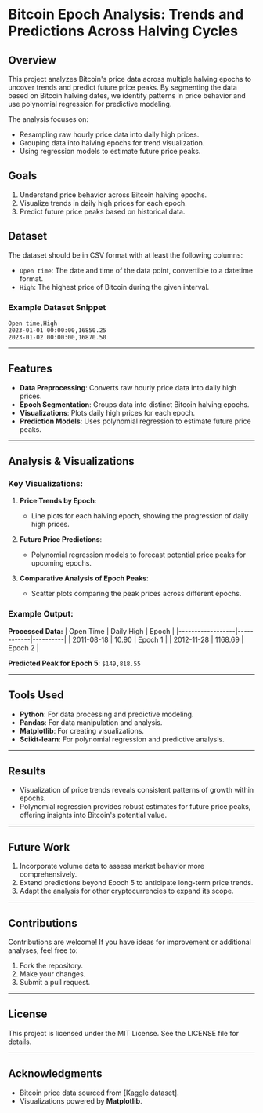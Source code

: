 # Bitcoin Epoch Analysis: Trends and Predictions Across Halving Cycles

## Overview
This project analyzes Bitcoin's price data across multiple halving epochs to uncover trends and predict future price peaks. By segmenting the data based on Bitcoin halving dates, we identify patterns in price behavior and use polynomial regression for predictive modeling.

The analysis focuses on:
- Resampling raw hourly price data into daily high prices.
- Grouping data into halving epochs for trend visualization.
- Using regression models to estimate future price peaks.

## Goals
1. Understand price behavior across Bitcoin halving epochs.
2. Visualize trends in daily high prices for each epoch.
3. Predict future price peaks based on historical data.

## Dataset
The dataset should be in CSV format with at least the following columns:
- `Open time`: The date and time of the data point, convertible to a datetime format.
- `High`: The highest price of Bitcoin during the given interval.

### Example Dataset Snippet
```csv
Open time,High
2023-01-01 00:00:00,16850.25
2023-01-02 00:00:00,16870.50
```

---

## Features
- **Data Preprocessing**: Converts raw hourly price data into daily high prices.
- **Epoch Segmentation**: Groups data into distinct Bitcoin halving epochs.
- **Visualizations**: Plots daily high prices for each epoch.
- **Prediction Models**: Uses polynomial regression to estimate future price peaks.

---

## Analysis & Visualizations
### Key Visualizations:
1. **Price Trends by Epoch**:
   - Line plots for each halving epoch, showing the progression of daily high prices.
   
2. **Future Price Predictions**:
   - Polynomial regression models to forecast potential price peaks for upcoming epochs.
   
3. **Comparative Analysis of Epoch Peaks**:
   - Scatter plots comparing the peak prices across different epochs.

### Example Output:
**Processed Data:**
| Open Time       | Daily High | Epoch    |
|------------------|------------|----------|
| 2011-08-18      | 10.90      | Epoch 1  |
| 2012-11-28      | 1168.69    | Epoch 2  |

**Predicted Peak for Epoch 5**: `$149,818.55`

---

## Tools Used
- **Python**: For data processing and predictive modeling.
- **Pandas**: For data manipulation and analysis.
- **Matplotlib**: For creating visualizations.
- **Scikit-learn**: For polynomial regression and predictive analysis.

---

## Results
- Visualization of price trends reveals consistent patterns of growth within epochs.
- Polynomial regression provides robust estimates for future price peaks, offering insights into Bitcoin's potential value.

---

## Future Work
1. Incorporate volume data to assess market behavior more comprehensively.
2. Extend predictions beyond Epoch 5 to anticipate long-term price trends.
3. Adapt the analysis for other cryptocurrencies to expand its scope.

---

## Contributions
Contributions are welcome! If you have ideas for improvement or additional analyses, feel free to:
1. Fork the repository.
2. Make your changes.
3. Submit a pull request.

---

## License
This project is licensed under the MIT License. See the LICENSE file for details.

---

## Acknowledgments
- Bitcoin price data sourced from [Kaggle dataset].
- Visualizations powered by **Matplotlib**.



